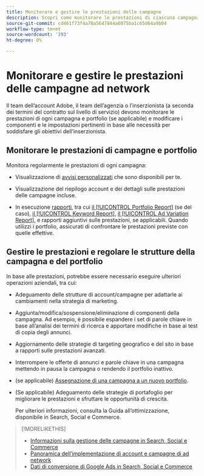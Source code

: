 ```yaml
---
title: Monitorare e gestire le prestazioni delle campagne
description: Scopri come monitorare le prestazioni di ciascuna campagna e portfolio e apportare modifiche per soddisfare gli obiettivi.
source-git-commit: cd461f73f4a70a5647844a6075ba1c65d64a9b04
workflow-type: tm+mt
source-wordcount: '293'
ht-degree: 0%

---
```


# Monitorare e gestire le prestazioni delle campagne ad network

Il team dell’account Adobe, il team dell’agenzia o l’inserzionista (a seconda dei termini del contratto sul livello di servizio) devono monitorare le prestazioni di ogni campagna e portfolio (se applicabile) e modificare i componenti e le impostazioni pertinenti in base alle necessità per soddisfare gli obiettivi dell’inserzionista.

## Monitorare le prestazioni di campagne e portfolio

Monitora regolarmente le prestazioni di ogni campagna:

* Visualizzazione di [avvisi personalizzati](/help/search-social-commerce/alerts/alert-view.md) che sono disponibili per te.

* Visualizzazione del riepilogo account e dei dettagli sulle prestazioni delle campagne incluse.

* In esecuzione [rapporti](/help/search-social-commerce/reports/report-about.md), tra cui [il [!UICONTROL Portfolio Report]](/help/search-social-commerce/reports/management/basic-advanced/portfolio-report.md) (se del caso), [il [!UICONTROL Keyword Report]](/help/search-social-commerce/reports/management/basic-advanced/keyword-report.md), [il [!UICONTROL Ad Variation Report]](/help/search-social-commerce/reports/management/basic-advanced/ad-variation-report.md), e rapporti aggiuntivi sulle prestazioni, se applicabili. Quando utilizzi i portfolio, assicurati di confrontare le prestazioni previste con quelle effettive.

## Gestire le prestazioni e regolare le strutture della campagna e del portfolio

In base alle prestazioni, potrebbe essere necessario eseguire ulteriori operazioni aziendali, tra cui:

* Adeguamento delle strutture di account/campagne per adattarle ai cambiamenti nella strategia di marketing.

* Aggiunta/modifica/sospensione/eliminazione di componenti della campagna. Ad esempio, è possibile espandere i set di parole chiave in base all’analisi dei termini di ricerca e apportare modifiche in base ai test di copia degli annunci.

* Aggiornamento delle strategie di targeting geografico e del sito in base a rapporti sulle prestazioni avanzati.

* Interrompere le offerte di annunci e parole chiave in una campagna mettendo in pausa la campagna o rendendo il portfolio inattivo.

* (se applicabile) [Assegnazione di una campagna a un nuovo portfolio](/help/search-social-commerce/campaign-management/campaign-assign-to-portfolio.md).

* (Se applicabile) Adeguamento delle strategie di portafoglio per migliorare le prestazioni e sfruttare le opportunità di crescita.

   Per ulteriori informazioni, consulta la Guida all’ottimizzazione, disponibile in Search, Social e Commerce.<!-- verify convention for referencing Optimization Guide here -->

>[!MORELIKETHIS]
>
>* [Informazioni sulla gestione delle campagne in Search, Social e Commerce](campaign-management-about.md)
>* [Panoramica dell’implementazione di account e campagne di ad network](campaign-implemention-overview.md)
>* [Dati di conversione di Google Ads in Search, Social e Commerce](google-conversion-data.md)

